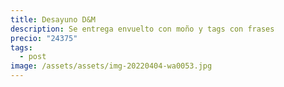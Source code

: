 ```yaml
---
title: Desayuno D&M
description: Se entrega envuelto con moño y tags con frases
precio: "24375"
tags:
  - post
image: /assets/assets/img-20220404-wa0053.jpg
---
```

